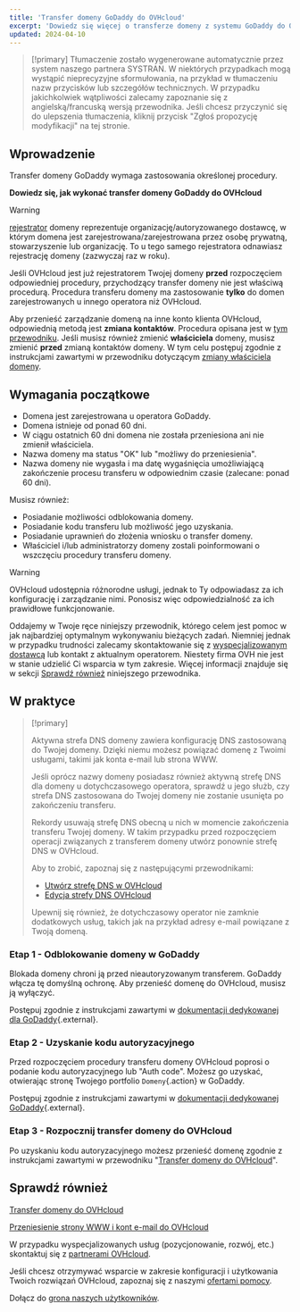 ```yaml
---
title: 'Transfer domeny GoDaddy do OVHcloud'
excerpt: 'Dowiedz się więcej o transferze domeny z systemu GoDaddy do OVHcloud'
updated: 2024-04-10
---
```


> [!primary]
> Tłumaczenie zostało wygenerowane automatycznie przez system naszego partnera SYSTRAN. W niektórych przypadkach mogą wystąpić nieprecyzyjne sformułowania, na przykład w tłumaczeniu nazw przycisków lub szczegółów technicznych. W przypadku jakichkolwiek wątpliwości zalecamy zapoznanie się z angielską/francuską wersją przewodnika. Jeśli chcesz przyczynić się do ulepszenia tłumaczenia, kliknij przycisk "Zgłoś propozycję modyfikacji" na tej stronie.
> 

## Wprowadzenie

Transfer domeny GoDaddy wymaga zastosowania określonej procedury.

**Dowiedz się, jak wykonać transfer domeny GoDaddy do OVHcloud**

> [!warning]
>
> [rejestrator](/links/web/domains-what-is-registrar) domeny reprezentuje organizację/autoryzowanego dostawcę, w którym domena jest zarejestrowana/zarejestrowana przez osobę prywatną, stowarzyszenie lub organizację. To u tego samego rejestratora odnawiasz rejestrację domeny (zazwyczaj raz w roku).
>
> Jeśli OVHcloud jest już rejestratorem Twojej domeny **przed** rozpoczęciem odpowiedniej procedury, przychodzący transfer domeny nie jest właściwą procedurą. Procedura transferu domeny ma zastosowanie **tylko** do domen zarejestrowanych u innego operatora niż OVHcloud.
>
> Aby przenieść zarządzanie domeną na inne konto klienta OVHcloud, odpowiednią metodą jest **zmiana kontaktów**. Procedura opisana jest w [tym przewodniku](/pages/account_and_service_management/account_information/managing_contacts).
> Jeśli musisz również zmienić **właściciela** domeny, musisz zmienić **przed** zmianą kontaktów domeny. W tym celu postępuj zgodnie z instrukcjami zawartymi w przewodniku dotyczącym [zmiany właściciela domeny](/pages/web_cloud/domains/trade_domain).
>

## Wymagania początkowe

- Domena jest zarejestrowana u operatora GoDaddy.
- Domena istnieje od ponad 60 dni.
- W ciągu ostatnich 60 dni domena nie została przeniesiona ani nie zmienił właściciela.
- Nazwa domeny ma status "OK" lub "możliwy do przeniesienia".
- Nazwa domeny nie wygasła i ma datę wygaśnięcia umożliwiającą zakończenie procesu transferu w odpowiednim czasie (zalecane: ponad 60 dni).

Musisz również:

- Posiadanie możliwości odblokowania domeny.
- Posiadanie kodu transferu lub możliwość jego uzyskania.
- Posiadanie uprawnień do złożenia wniosku o transfer domeny.
- Właściciel i/lub administratorzy domeny zostali poinformowani o wszczęciu procedury transferu domeny.

> [!warning]
>
> OVHcloud udostępnia różnorodne usługi, jednak to Ty odpowiadasz za ich konfigurację i zarządzanie nimi. Ponosisz więc odpowiedzialność za ich prawidłowe funkcjonowanie.
>
> Oddajemy w Twoje ręce niniejszy przewodnik, którego celem jest pomoc w jak najbardziej optymalnym wykonywaniu bieżących zadań. Niemniej jednak w przypadku trudności zalecamy skontaktowanie się z [wyspecjalizowanym dostawcą](/links/partner) lub kontakt z aktualnym operatorem. Niestety firma OVH nie jest w stanie udzielić Ci wsparcia w tym zakresie. Więcej informacji znajduje się w sekcji [Sprawdź również](#go-further) niniejszego przewodnika.
>

## W praktyce

> [!primary]
>
> Aktywna strefa DNS domeny zawiera konfigurację DNS zastosowaną do Twojej domeny. Dzięki niemu możesz powiązać domenę z Twoimi usługami, takimi jak konta e-mail lub strona WWW.
>
> Jeśli oprócz nazwy domeny posiadasz również aktywną strefę DNS dla domeny u dotychczasowego operatora, sprawdź u jego służb, czy strefa DNS zastosowana do Twojej domeny nie zostanie usunięta po zakończeniu transferu.
>
> Rekordy usuwają strefę DNS obecną u nich w momencie zakończenia transferu Twojej domeny. W takim przypadku przed rozpoczęciem operacji związanych z transferem domeny utwórz ponownie strefę DNS w OVHcloud.
>
> Aby to zrobić, zapoznaj się z następującymi przewodnikami:
>
> - [Utwórz strefę DNS w OVHcloud](/pages/web_cloud/domains/dns_zone_create)
> - [Edycja strefy DNS OVHcloud](/pages/web_cloud/domains/dns_zone_edit)
>
> Upewnij się również, że dotychczasowy operator nie zamknie dodatkowych usług, takich jak na przykład adresy e-mail powiązane z Twoją domeną.
>

### Etap 1 - Odblokowanie domeny w GoDaddy

Blokada domeny chroni ją przed nieautoryzowanym transferem.
GoDaddy włącza tę domyślną ochronę. Aby przenieść domenę do OVHcloud, musisz ją wyłączyć.

Postępuj zgodnie z instrukcjami zawartymi w [dokumentacji dedykowanej dla GoDaddy](https://pl.godaddy.com/help/odblokuj-lub-zablokuj-domene-410){.external}.

### Etap 2 - Uzyskanie kodu autoryzacyjnego 

Przed rozpoczęciem procedury transferu domeny OVHcloud poprosi o podanie kodu autoryzacyjnego lub "Auth code". Możesz go uzyskać, otwierając stronę Twojego portfolio `Domeny`{.action} w GoDaddy.

Postępuj zgodnie z instrukcjami zawartymi w [dokumentacji dedykowanej GoDaddy](https://pl.godaddy.com/help/przenoszenie-posiadanej-domeny-z-godaddy-3560){.external}.

### Etap 3 - Rozpocznij transfer domeny do OVHcloud

Po uzyskaniu kodu autoryzacyjnego możesz przenieść domenę zgodnie z instrukcjami zawartymi w przewodniku "[Transfer domeny do OVHcloud](/pages/web_cloud/domains/transfer_incoming_generic_domain)".

## Sprawdź również <a name="go-further"></a>

[Transfer domeny do OVHcloud](/pages/web_cloud/domains/transfer_incoming_generic_domain)

[Przeniesienie strony WWW i kont e-mail do OVHcloud](/pages/web_cloud/web_hosting/hosting_migrating_to_ovh)

W przypadku wyspecjalizowanych usług (pozycjonowanie, rozwój, etc.) skontaktuj się z [partnerami OVHcloud](/links/partner).

Jeśli chcesz otrzymywać wsparcie w zakresie konfiguracji i użytkowania Twoich rozwiązań OVHcloud, zapoznaj się z naszymi [ofertami pomocy](/links/support).

Dołącz do [grona naszych użytkowników](/links/community).
